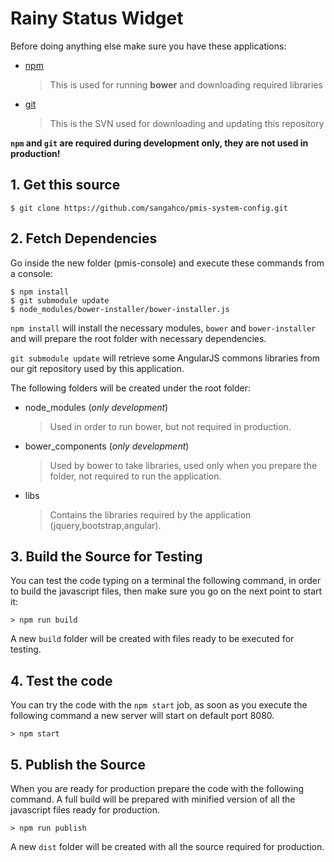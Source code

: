 # Rainy Status Widget

Before doing anything else make sure you have these applications:

- [npm](https://nodejs.org/it/download/)
  > This is used for running **bower** and downloading required libraries

- [git](https://git-scm.com/downloads)
  > This is the SVN used for downloading and updating this repository

**`npm` and `git` are required during development only, they are not used in production!**


## 1. Get this source

```
$ git clone https://github.com/sangahco/pmis-system-config.git
```

## 2. Fetch Dependencies

Go inside the new folder (pmis-console) and execute these commands from a console:

```
$ npm install
$ git submodule update
$ node_modules/bower-installer/bower-installer.js
```

``npm install`` will install the necessary modules, ``bower`` and ``bower-installer``
and will prepare the root folder with necessary dependencies.

``git submodule update`` will retrieve some AngularJS commons libraries from our git repository
used by this application.

The following folders will be created under the root folder:

- node_modules (*only development*)
  > Used in order to run bower, but not required in production.

- bower_components (*only development*)
  > Used by bower to take libraries, used only when you prepare the folder, not required to run the application.

- libs
  > Contains the libraries required by the application (jquery,bootstrap,angular).

## 3. Build the Source for Testing

You can test the code typing on a terminal the following command, in order to build the javascript files,
then make sure you go on the next point to start it:

```
> npm run build
```

A new `build` folder will be created with files ready to be executed for testing.

## 4. Test the code

You can try the code with the `npm start` job, as soon as you execute the following command
a new server will start on default port 8080.

```
> npm start
```

## 5. Publish the Source

When you are ready for production prepare the code with the following command.
A full build will be prepared with minified version of all the javascript files ready for production.

```
> npm run publish
```

A new `dist` folder will be created with all the source required for production.